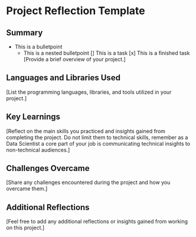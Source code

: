 # Project Reflection Template
## Summary
- This is a bulletpoint
    - This is a nested bulletpoint
[] This is a task
[x] This is a finished task
[Provide a brief overview of your project.]
## Languages and Libraries Used
[List the programming languages, libraries, and tools utilized in your project.]
## Key Learnings
[Reflect on the main skills you practiced and insights gained from completing the project. Do not
limit them to technical skills, remember as a Data Scientist a core part of your job is
communicating technical insights to non-technical audiences.]
## Challenges Overcame
[Share any challenges encountered during the project and how you overcame them.]
## Additional Reflections
[Feel free to add any additional reflections or insights gained from working on this project.]
